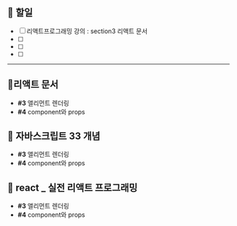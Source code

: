 ## 📄 할일

- [ ] 리액트프로그래밍 강의 : section3
리액트 문서
- [ ]
- [ ]
- [ ] 
---

## 📘리액트 문서
- **#3** 앨리먼트 렌더링
 - **#4** component와 props
## 📒 자바스크립트 33 개념
- **#3** 앨리먼트 렌더링
 - **#4** component와 props
## 💫 react _ 실전 리액트 프로그래밍
- **#3** 앨리먼트 렌더링
 - **#4** component와 props
